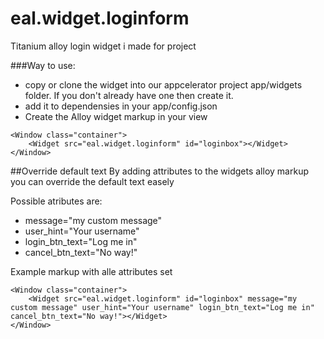 # eal.widget.loginform
Titanium alloy login widget i made for project

###Way to use:

* copy or clone the widget into our appcelerator project app/widgets folder. If you don't already have one then create it.
* add it to dependensies in your app/config.json
* Create the Alloy widget markup in your view
```
<Window class="container">
	<Widget src="eal.widget.loginform" id="loginbox"></Widget>
</Window>
```
##Override default text
By adding attributes to the widgets alloy markup you can override the default text easely

Possible atributes are:
* message="my custom message"
* user_hint="Your username"
* login_btn_text="Log me in"
* cancel_btn_text="No way!"

Example markup with alle attributes set
```
<Window class="container">
	<Widget src="eal.widget.loginform" id="loginbox" message="my custom message" user_hint="Your username" login_btn_text="Log me in" cancel_btn_text="No way!"></Widget>
</Window>
```


